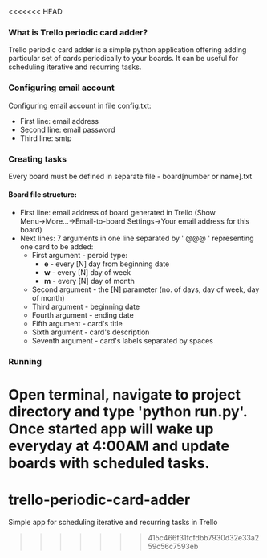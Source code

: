 <<<<<<< HEAD
### What is Trello periodic card adder?
Trello periodic card adder is a simple python application offering adding particular set of cards periodically to your boards. It can be useful for scheduling iterative and recurring tasks.

### Configuring email account
Configuring email account in file config.txt:

- First line: email address
- Second line: email password
- Third line: smtp

### Creating tasks
Every board must be defined in separate file - board[number or name].txt
#### Board file structure:
- First line: email address  of board generated in Trello (Show Menu→More...→Email-to-board Settings→Your email address for this board)
- Next lines: 7 arguments in one line separated by ' @@@ ' representing one card to be added:
     - First argument - peroid type:
          - **e** - every [N] day from beginning date
          - **w** - every [N] day of week
          - **m** - every [N] day of month
     - Second argument - the [N] parameter (no. of days, day of week, day of month)
     - Third argument - beginning date
     - Fourth argument - ending date
     - Fifth argument - card's title
     - Sixth argument - card's description
     - Seventh argument - card's labels separated by spaces

### Running
Open terminal, navigate to project directory and type 'python run.py'. Once started app will wake up everyday at 4:00AM and update boards with scheduled tasks.
=======
# trello-periodic-card-adder
Simple app for scheduling iterative and recurring tasks in Trello
>>>>>>> 415c466f31fcfdbb7930d32e33a259c56c7593eb
